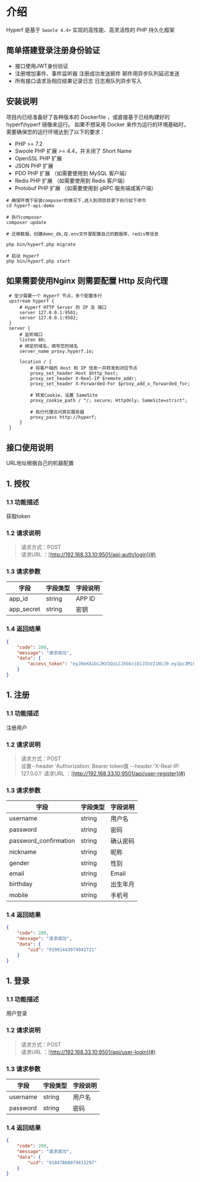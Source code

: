 # 介绍

Hyperf 是基于 `Swoole 4.4+` 实现的高性能、高灵活性的 PHP 持久化框架


## 简单搭建登录注册身份验证
- 接口使用JWT身份验证
- 注册增加事件、事件监听器 注册成功发送邮件  邮件用异步队列延迟发送
- 所有接口请求及相应结果记录日志  日志用队列异步写入

## 安装说明
项目内已经准备好了各种版本的 Dockerfile ，或直接基于已经构建好的 hyperf\hyperf 镜像来运行。
如果不想采用 Docker 来作为运行的环境基础时，需要确保您的运行环境达到了以下的要求：
- PHP >= 7.2
- Swoole PHP 扩展 >= 4.4，并关闭了 Short Name
- OpenSSL PHP 扩展
- JSON PHP 扩展
- PDO PHP 扩展 （如需要使用到 MySQL 客户端）
- Redis PHP 扩展 （如需要使用到 Redis 客户端）
- Protobuf PHP 扩展 （如需要使用到 gRPC 服务端或客户端）

```
# 确保环境下安装composer的情况下,进入到项目目录下执行如下命令
cd hyperf-api-demo

# 执行composer
composer update

# 迁移数据，创建demo_db,在.env文件里配置自己的数据库、redis等信息

php bin/hyperf.php migrate

# 启动 Hyperf
php bin/hyperf.php start

```

## 如果需要使用Nginx 则需要配置 Http 反向代理
```
 # 至少需要一个 Hyperf 节点，多个配置多行
 upstream hyperf {
     # Hyperf HTTP Server 的 IP 及 端口
     server 127.0.0.1:9501;
     server 127.0.0.1:9502;
 }
 server {
     # 监听端口
     listen 80; 
     # 绑定的域名，填写您的域名
     server_name proxy.hyperf.io;
 
     location / {
         # 将客户端的 Host 和 IP 信息一并转发到对应节点  
         proxy_set_header Host $http_host;
         proxy_set_header X-Real-IP $remote_addr;
         proxy_set_header X-Forwarded-For $proxy_add_x_forwarded_for;
 
         # 转发Cookie，设置 SameSite
         proxy_cookie_path / "/; secure; HttpOnly; SameSite=strict";
 
         # 执行代理访问真实服务器
         proxy_pass http://hyperf;
     }
 }
```
## 接口使用说明
URL地址根据自己的机器配置

## 1. 授权
### 1.1 功能描述
获取token
### 1.2 请求说明
> 请求方式：POST<br>
请求URL ：[http://192.168.33.10:9501/api-auth/login](#)

### 1.3 请求参数
字段       |字段类型       |字段说明
------------|-----------|-----------
app_id       |string        |APP ID
app_secret       |string        |密钥
### 1.4 返回结果
```json  
{
    "code": 200,
    "message": "请求成功",
    "data": {
        "access_token": "eyJ0eXAiOiJKV1QiLCJhbGciOiJIUzI1NiJ9.eyJpc3MiOiJodHRwOlwvXC9leGFtcGxlLm9yZyIsImF1ZCI6Imh0dHA6XC9cL2V4YW1wbGUuY29tIiwiaWF0IjoxNTgyODkxODY2LCJuYmYiOjE1ODI4OTE4NjYsImV4cCI6MTU4Mjg5MTg2NiwiZGF0YSI6eyJhcHBfaWQiOiJmZW5nenl6IiwiYXBwX3NlY3JldCI6IjEyMzQ1NiJ9fQ.1QVFco9GgQjsiFoweFd-OLG-NfTJsUJynItEWY2Pt_s"
    }
}
``` 

## 1. 注册
### 1.1 功能描述
注册用户
### 1.2 请求说明
> 请求方式：POST<br> 
>设置--header 'Authorization: Bearer token值
    --header 'X-Real-IP: 127.0.0.1' 
请求URL ：[http://192.168.33.10:9501/api/user-register](#)

### 1.3 请求参数
字段       |字段类型       |字段说明
------------|-----------|-----------
username       |string        |用户名
password       |string        |密码
password_confirmation       |string        |确认密码
nickname       |string        |昵称
gender       |string        |性别
email       |string        |Email
birthday       |string        |出生年月
mobile       |string        |手机号
### 1.4 返回结果
```json  
{
    "code": 200,
    "message": "请求成功",
    "data": {
        "uid": "91991443974942721"
    }
}
``` 

## 1. 登录
### 1.1 功能描述
用户登录
### 1.2 请求说明
> 请求方式：POST<br>
请求URL ：[http://192.168.33.10:9501/api/user-login](#)

### 1.3 请求参数
字段       |字段类型       |字段说明
------------|-----------|-----------
username       |string        |用户名
password       |string        |密码
### 1.4 返回结果
```json  
{
    "code": 200,
    "message": "请求成功",
    "data": {
        "uid": "91847868079415297"
    }
}
``` 



